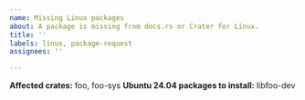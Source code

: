 ```yaml
---
name: Missing Linux packages
about: A package is missing from docs.rs or Crater for Linux.
title: ''
labels: linux, package-request
assignees: ''

---
```


<!-- Thanks for reporting this issue!
     Please remember our build environment is based on Ubuntu 24.04 LTS,
     so the packages you're requesting need to be available in its
     repositories. -->

**Affected crates:** foo, foo-sys
**Ubuntu 24.04 packages to install:** libfoo-dev
